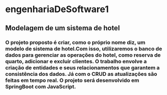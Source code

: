 # engenhariaDeSoftware1
## Modelagem de um sistema de hotel 
### O projeto proposto é criar, como o próprio nome diz, um modelo de sistema de hotel.Com isso, utilizaremos o banco de dados para gerenciar as operações do hotel, como reserva de quarto, adicionar e excluir clientes. O trabalho envolve a criação de entidades e seus relacionamentos que garantem a consistência dos dados. Já com o CRUD as atualizações são feitas em tempo real. O projeto será desenvolvido em SpringBoot com JavaScript.

